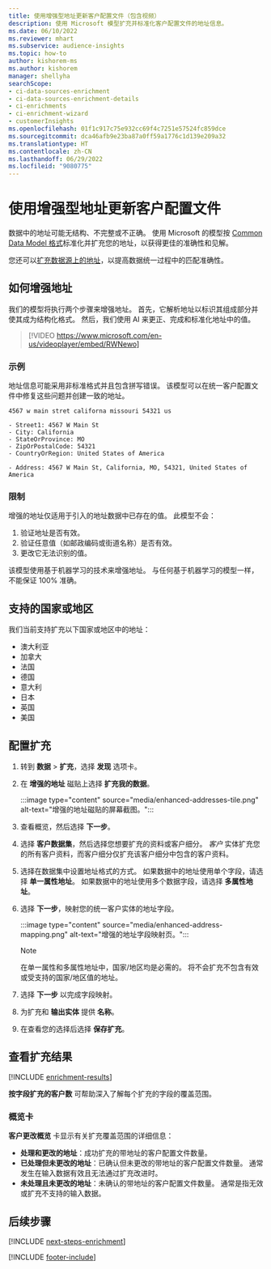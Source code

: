 ```yaml
---
title: 使用增强型地址更新客户配置文件（包含视频）
description: 使用 Microsoft 模型扩充并标准化客户配置文件的地址信息。
ms.date: 06/10/2022
ms.reviewer: mhart
ms.subservice: audience-insights
ms.topic: how-to
author: kishorem-ms
ms.author: kishorem
manager: shellyha
searchScope:
- ci-data-sources-enrichment
- ci-data-sources-enrichment-details
- ci-enrichments
- ci-enrichment-wizard
- customerInsights
ms.openlocfilehash: 01f1c917c75e932cc69f4c7251e57524fc859dce
ms.sourcegitcommit: dca46afb9e23ba87a0ff59a1776c1d139e209a32
ms.translationtype: HT
ms.contentlocale: zh-CN
ms.lasthandoff: 06/29/2022
ms.locfileid: "9080775"
---
```

# <a name="enrich-customer-profiles-with-enhanced-addresses"></a>使用增强型地址更新客户配置文件

数据中的地址可能无结构、不完整或不正确。 使用 Microsoft 的模型按 [Common Data Model 格式](/common-data-model/schema/core/applicationcommon/address)标准化并扩充您的地址，以获得更佳的准确性和见解。

您还可以[扩充数据源上的地址](data-sources-enrichment.md)，以提高数据统一过程中的匹配准确性。 

## <a name="how-we-enhance-addresses"></a>如何增强地址

我们的模型将执行两个步骤来增强地址。 首先，它解析地址以标识其组成部分并使其成为结构化格式。 然后，我们使用 AI 来更正、完成和标准化地址中的值。

> [!VIDEO https://www.microsoft.com/en-us/videoplayer/embed/RWNewo]

### <a name="example"></a>示例

地址信息可能采用非标准格式并且包含拼写错误。 该模型可以在统一客户配置文件中修复这些问题并创建一致的地址。

```Input
4567 w main stret californa missouri 54321 us
```

```Output
- Street1: 4567 W Main St
- City: California
- StateOrProvince: MO
- ZipOrPostalCode: 54321
- CountryOrRegion: United States of America

- Address: 4567 W Main St, California, MO, 54321, United States of America
```

### <a name="limitations"></a>限制

增强的地址仅适用于引入的地址数据中已存在的值。 此模型不会：

1. 验证地址是否有效。
2. 验证任意值（如邮政编码或街道名称）是否有效。
3. 更改它无法识别的值。

该模型使用基于机器学习的技术来增强地址。 与任何基于机器学习的模型一样，不能保证 100% 准确。

## <a name="supported-countries-or-regions"></a>支持的国家或地区

我们当前支持扩充以下国家或地区中的地址：

- 澳大利亚
- 加拿大
- 法国
- 德国
- 意大利
- 日本
- 英国
- 美国

## <a name="configure-the-enrichment"></a>配置扩充

1. 转到 **数据** > **扩充**，选择 **发现** 选项卡。

1. 在 **增强的地址** 磁贴上选择 **扩充我的数据**。

   :::image type="content" source="media/enhanced-addresses-tile.png" alt-text="增强的地址磁贴的屏幕截图。":::

1. 查看概览，然后选择 **下一步**。

1. 选择 **客户数据集**，然后选择您想要扩充的资料或客户细分。 *客户* 实体扩充您的所有客户资料，而客户细分仅扩充该客户细分中包含的客户资料。

1. 选择在数据集中设置地址格式的方式。 如果数据中的地址使用单个字段，请选择 **单一属性地址**。 如果数据中的地址使用多个数据字段，请选择 **多属性地址**。

1. 选择 **下一步**，映射您的统一客户实体的地址字段。

    :::image type="content" source="media/enhanced-address-mapping.png" alt-text="增强的地址字段映射页。":::

   > [!NOTE]
   > 在单一属性和多属性地址中，国家/地区均是必需的。 将不会扩充不包含有效或受支持的国家/地区值的地址。

1. 选择 **下一步** 以完成字段映射。

1. 为扩充和 **输出实体** 提供 **名称**。

1. 在查看您的选择后选择 **保存扩充**。

## <a name="view-enrichment-results"></a>查看扩充结果

[!INCLUDE [enrichment-results](includes/enrichment-results.md)]

**按字段扩充的客户数** 可帮助深入了解每个扩充的字段的覆盖范围。

### <a name="overview-card"></a>概览卡

**客户更改概览** 卡显示有关扩充覆盖范围的详细信息：

- **处理和更改的地址**：成功扩充的带地址的客户配置文件数量。
- **已处理但未更改的地址**：已确认但未更改的带地址的客户配置文件数量。 通常发生在输入数据有效且无法通过扩充改进时。
- **未处理且未更改的地址**：未确认的带地址的客户配置文件数量。 通常是指无效或扩充不支持的输入数据。

## <a name="next-steps"></a>后续步骤

[!INCLUDE [next-steps-enrichment](includes/next-steps-enrichment.md)]

[!INCLUDE [footer-include](includes/footer-banner.md)]
